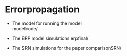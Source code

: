 # Errorpropagation

  - The model for running the model     
  modelcode/
  
  - The ERP model simulations
  erpfinal/  
  
  - The SRN simulations for the paper
  comparisonSRN/ 
